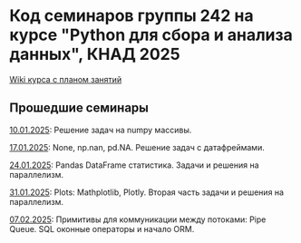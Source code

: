 # Код семинаров группы 242 на курсе "Python для сбора и анализа данных", КНАД 2025

[Wiki курса с планом занятий](http://wiki.cs.hse.ru/Python_%D0%B4%D0%BB%D1%8F_%D1%81%D0%B1%D0%BE%D1%80%D0%B0_%D0%B8_%D0%B0%D0%BD%D0%B0%D0%BB%D0%B8%D0%B7%D0%B0_%D0%B4%D0%B0%D0%BD%D0%BD%D1%8B%D1%85_%D0%9A%D0%9D%D0%90%D0%94_24/25)


## Прошедшие семинары
[10.01.2025](seminar_numpy.ipynb): Решение задач на numpy массивы.

[17.01.2025](seminar_pandas.ipynb): None, np.nan, pd.NA. Решение задач с датафреймами.

[24.01.2025](seminar_gil_parallelism.ipynb): Pandas DataFrame статистика. Задачи и решения на параллелизм.

[31.01.2025](seminar_plots.ipynb): Plots: Mathplotlib, Plotly. Вторая часть задачи и решения на параллелизм.

[07.02.2025](seminar_sql_orm.ipynb): Примитивы для коммуникации между потоками: Pipe Queue. SQL оконные операторы и начало ORM.

